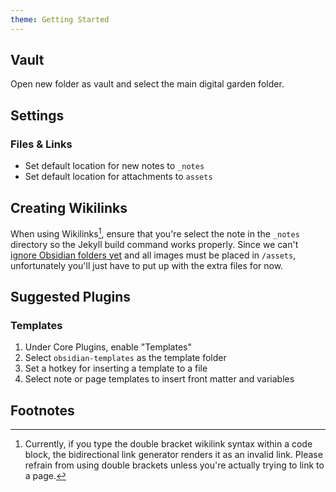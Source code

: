```yaml
---
theme: Getting Started
---
```

## Vault
Open new folder as vault and select the main digital garden folder.

## Settings
### Files & Links
- Set default location for new notes to `_notes`
- Set default location for attachments to `assets`

## Creating Wikilinks
When using Wikilinks[^1], ensure that you're select the note in the `_notes` directory so the Jekyll build command works properly. Since we can't [ignore Obsidian folders yet](https://forum.obsidian.md/t/ignore-a-folder-of-temporary-notes/4473/8) and all images must be placed in `/assets`, unfortunately you'll just have to put up with the extra files for now.

## Suggested Plugins
### Templates
1. Under Core Plugins, enable "Templates"
2. Select `obsidian-templates` as the template folder
3. Set a hotkey for inserting a template to a file
4. Select note or page templates to insert front matter and variables


## Footnotes
[^1]: Currently, if you type the double bracket wikilink syntax within a code block, the bidirectional link generator renders it as an invalid link. Please refrain from using double brackets unless you're actually trying to link to a page.